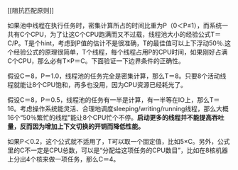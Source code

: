 [[阻抗匹配原则]]

如果池中线程在执行任务时，密集计算所占的时间比重为P（0＜P≤1），而系统一共有C个CPU，为了让这C个CPU跑满而又不过载，线程池大小的经验公式T＝C/P。T是个hint，考虑到P值的估计不是很准确，T的最佳值可以上下浮动50％.这个经验公式的原理很简单，T个线程，每个线程占用P的CPU时间，如果刚好占满C个CPU，那么必有T×P＝C。下面验证一下边界条件的正确性。

假设C＝8，P＝1.0，线程池的任务完全是密集计算，那么T＝8。只要8个活动线程就能让8个CPU饱和，再多也没用，因为CPU资源已经耗光了。

假设C＝8，P＝0.5，线程池的任务有一半是计算，有一半等在IO上，那么T＝16。考虑操作系统能灵活、合理地调度sleeping/writing/running线程，那么大概16个“50％繁忙的线程”能让8个CPU忙个不停。**启动更多的线程并不能提高吞吐量，反而因为增加上下文切换的开销而降低性能。**

如果P＜0.2，这个公式就不适用了，T可以取一个固定值，比如5×C。另外，公式里的C不一定是CPU总数，可以是“分配给这项任务的CPU数目”，比如在8核机器上分出4个核来做一项任务，那么C＝4。